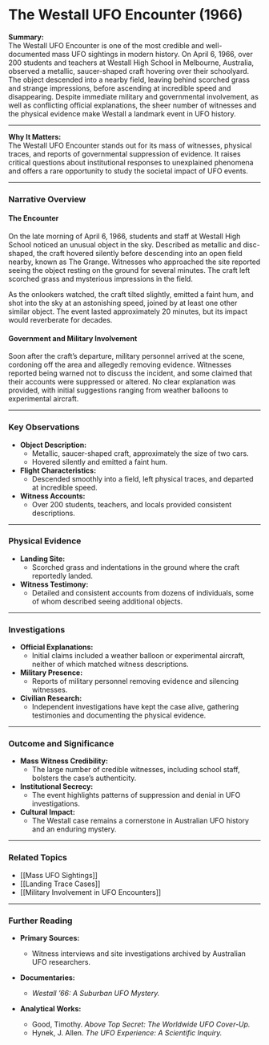 # The Westall UFO Encounter (1966)

**Summary:**  
The Westall UFO Encounter is one of the most credible and well-documented mass UFO sightings in modern history. On April 6, 1966, over 200 students and teachers at Westall High School in Melbourne, Australia, observed a metallic, saucer-shaped craft hovering over their schoolyard. The object descended into a nearby field, leaving behind scorched grass and strange impressions, before ascending at incredible speed and disappearing. Despite immediate military and governmental involvement, as well as conflicting official explanations, the sheer number of witnesses and the physical evidence make Westall a landmark event in UFO history.

---

**Why It Matters:**  
The Westall UFO Encounter stands out for its mass of witnesses, physical traces, and reports of governmental suppression of evidence. It raises critical questions about institutional responses to unexplained phenomena and offers a rare opportunity to study the societal impact of UFO events.

---

### **Narrative Overview**

#### **The Encounter**

On the late morning of April 6, 1966, students and staff at Westall High School noticed an unusual object in the sky. Described as metallic and disc-shaped, the craft hovered silently before descending into an open field nearby, known as The Grange. Witnesses who approached the site reported seeing the object resting on the ground for several minutes. The craft left scorched grass and mysterious impressions in the field.

As the onlookers watched, the craft tilted slightly, emitted a faint hum, and shot into the sky at an astonishing speed, joined by at least one other similar object. The event lasted approximately 20 minutes, but its impact would reverberate for decades.

#### **Government and Military Involvement**

Soon after the craft’s departure, military personnel arrived at the scene, cordoning off the area and allegedly removing evidence. Witnesses reported being warned not to discuss the incident, and some claimed that their accounts were suppressed or altered. No clear explanation was provided, with initial suggestions ranging from weather balloons to experimental aircraft.

---

### **Key Observations**

- **Object Description:**
    - Metallic, saucer-shaped craft, approximately the size of two cars.
    - Hovered silently and emitted a faint hum.
- **Flight Characteristics:**
    - Descended smoothly into a field, left physical traces, and departed at incredible speed.
- **Witness Accounts:**
    - Over 200 students, teachers, and locals provided consistent descriptions.

---

### **Physical Evidence**

- **Landing Site:**
    - Scorched grass and indentations in the ground where the craft reportedly landed.
- **Witness Testimony:**
    - Detailed and consistent accounts from dozens of individuals, some of whom described seeing additional objects.

---

### **Investigations**

- **Official Explanations:**
    - Initial claims included a weather balloon or experimental aircraft, neither of which matched witness descriptions.
- **Military Presence:**
    - Reports of military personnel removing evidence and silencing witnesses.
- **Civilian Research:**
    - Independent investigations have kept the case alive, gathering testimonies and documenting the physical evidence.

---

### **Outcome and Significance**

- **Mass Witness Credibility:**
    - The large number of credible witnesses, including school staff, bolsters the case’s authenticity.
- **Institutional Secrecy:**
    - The event highlights patterns of suppression and denial in UFO investigations.
- **Cultural Impact:**
    - The Westall case remains a cornerstone in Australian UFO history and an enduring mystery.

---

### **Related Topics**

- [[Mass UFO Sightings]]
- [[Landing Trace Cases]]
- [[Military Involvement in UFO Encounters]]

---

### **Further Reading**

- **Primary Sources:**
    
    - Witness interviews and site investigations archived by Australian UFO researchers.
- **Documentaries:**
    
    - _Westall ’66: A Suburban UFO Mystery._
- **Analytical Works:**
    
    - Good, Timothy. _Above Top Secret: The Worldwide UFO Cover-Up._
    - Hynek, J. Allen. _The UFO Experience: A Scientific Inquiry._

